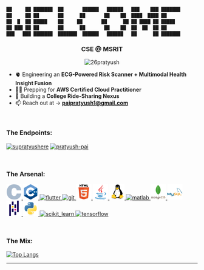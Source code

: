 ```

██     ██ ███████  ██       ██████   ██████   ███    ███ ███████
██     ██ ██       ██      ██       ██    ██  ████  ████ ██
██  █  ██ █████    ██     ██       ██      ██ ██ ████ ██ █████
██ ███ ██ ██       ██      ██       ██    ██  ██  ██  ██ ██
███   ███ ███████  ███████  ██████   ██████   ██      ██ ███████

```

<h3 align="center">CSE @ MSRIT</h3>

<p align="center"> 
  <img src="https://komarev.com/ghpvc/?username=26pratyush&label=INTRUSIONS&color=ff0055&style=flat" alt="26pratyush" /> 
</p>


- 🫀 Engineering an **ECG-Powered Risk Scanner + Multimodal Health Insight Fusion**  
- 🧑‍💻 Prepping for **AWS Certified Cloud Practitioner** 
- 👯 Building a **College Ride-Sharing Nexus**  
- 📫 Reach out at → **paipratyush1@gmail.com**  

<br>

<h3 align="left">The Endpoints:</h3>
<p align="left">
  <a href="https://instagram.com/supratyushere" target="blank"><img align="center" src="https://raw.githubusercontent.com/rahuldkjain/github-profile-readme-generator/master/src/images/icons/Social/instagram.svg" alt="supratyushere" height="30" width="40" /></a>
  <a href="https://www.linkedin.com/in/pratyush-pai-580821275/" target="blank"><img align="center" src="https://raw.githubusercontent.com/rahuldkjain/github-profile-readme-generator/master/src/images/icons/Social/linked-in-alt.svg" alt="pratyush-pai" height="30" width="40" /></a>
</p>
<br>
<h3 align="left">The Arsenal:</h3>
<p align="left"> 
  <a href="https://www.cprogramming.com/" target="_blank" rel="noreferrer"> <img src="https://raw.githubusercontent.com/devicons/devicon/master/icons/c/c-original.svg" alt="c" width="40" height="40"/> </a> 
  <a href="https://www.w3schools.com/cpp/" target="_blank" rel="noreferrer"> <img src="https://raw.githubusercontent.com/devicons/devicon/master/icons/cplusplus/cplusplus-original.svg" alt="cplusplus" width="40" height="40"/> </a> 
  <a href="https://flutter.dev" target="_blank" rel="noreferrer"> <img src="https://www.vectorlogo.zone/logos/flutterio/flutterio-icon.svg" alt="flutter" width="40" height="40"/> </a> 
  <a href="https://git-scm.com/" target="_blank" rel="noreferrer"> <img src="https://www.vectorlogo.zone/logos/git-scm/git-scm-icon.svg" alt="git" width="40" height="40"/> </a> 
  <a href="https://www.w3.org/html/" target="_blank" rel="noreferrer"> <img src="https://raw.githubusercontent.com/devicons/devicon/master/icons/html5/html5-original-wordmark.svg" alt="html5" width="40" height="40"/> </a> 
  <a href="https://www.java.com" target="_blank" rel="noreferrer"> <img src="https://raw.githubusercontent.com/devicons/devicon/master/icons/java/java-original.svg" alt="java" width="40" height="40"/> </a> 
  <a href="https://www.linux.org/" target="_blank" rel="noreferrer"> <img src="https://raw.githubusercontent.com/devicons/devicon/master/icons/linux/linux-original.svg" alt="linux" width="40" height="40"/> </a> 
  <a href="https://www.mathworks.com/" target="_blank" rel="noreferrer"> <img src="https://upload.wikimedia.org/wikipedia/commons/2/21/Matlab_Logo.png" alt="matlab" width="40" height="40"/> </a> 
  <a href="https://www.mongodb.com/" target="_blank" rel="noreferrer"> <img src="https://raw.githubusercontent.com/devicons/devicon/master/icons/mongodb/mongodb-original-wordmark.svg" alt="mongodb" width="40" height="40"/> </a> 
  <a href="https://www.mysql.com/" target="_blank" rel="noreferrer"> <img src="https://raw.githubusercontent.com/devicons/devicon/master/icons/mysql/mysql-original-wordmark.svg" alt="mysql" width="40" height="40"/> </a> 
  <a href="https://pandas.pydata.org/" target="_blank" rel="noreferrer"> <img src="https://raw.githubusercontent.com/devicons/devicon/2ae2a900d2f041da66e950e4d48052658d850630/icons/pandas/pandas-original.svg" alt="pandas" width="40" height="40"/> </a> 
  <a href="https://www.python.org" target="_blank" rel="noreferrer"> <img src="https://raw.githubusercontent.com/devicons/devicon/master/icons/python/python-original.svg" alt="python" width="40" height="40"/> </a> 
  <a href="https://scikit-learn.org/" target="_blank" rel="noreferrer"> <img src="https://upload.wikimedia.org/wikipedia/commons/0/05/Scikit_learn_logo_small.svg" alt="scikit_learn" width="40" height="40"/> </a> 
  <a href="https://www.tensorflow.org" target="_blank" rel="noreferrer"> <img src="https://www.vectorlogo.zone/logos/tensorflow/tensorflow-icon.svg" alt="tensorflow" width="40" height="40"/> </a> 
</p>  

<br>

<h3 align="left">The Mix:</h3>
 
[![Top Langs](https://github-readme-stats.vercel.app/api/top-langs/?username=26pratyush&langs_count=9&layout=compact&theme=radical)](https://github.com/26pratyush/github-readme-stats)


---


